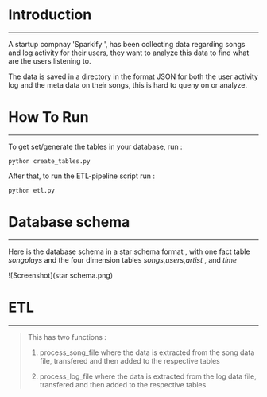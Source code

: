 # Introduction
***
A startup compnay 'Sparkify ', has been collecting data regarding songs and log activity for their users, they want to analyze this data to find what are the users listening to.

The data is saved in a directory in the format JSON for both the user activity log and the meta data on their songs, this is hard to queny on or analyze.

# How To Run
***
To get set/generate the tables in your database, run :

    python create_tables.py

After that, to run the ETL-pipeline script run :

    python etl.py

# Database schema
***
Here is the database schema in a star schema format , with one fact table *songplays* and the four dimension tables *songs*,*users*,*artist* , and *time*

![Screenshot](star schema.png)


# ETL
***
>This has two functions : 
>1. process_song_file
> where the data is extracted from the song data file, transfered and then added to the respective  tables 
>
>
>2. process_log_file
> where the data is extracted from the log data file, transfered and then added to the respective  tables 
